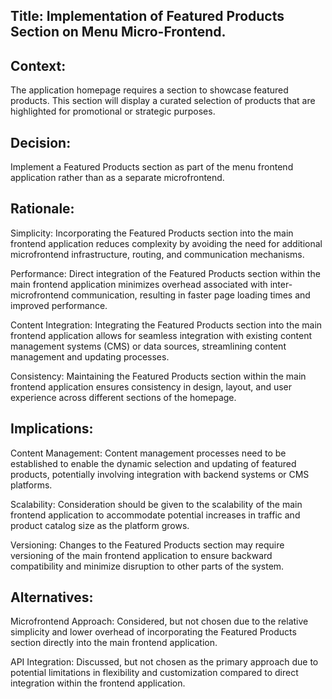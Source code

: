 ## Title: Implementation of Featured Products Section on Menu Micro-Frontend.

## Context:
The application homepage requires a section to showcase featured products. This section will display a curated selection of products that are highlighted for promotional or strategic purposes.

## Decision:
Implement a Featured Products section as part of the menu frontend application rather than as a separate microfrontend.

## Rationale:

Simplicity: Incorporating the Featured Products section into the main frontend application reduces complexity by avoiding the need for additional microfrontend infrastructure, routing, and communication mechanisms.

Performance: Direct integration of the Featured Products section within the main frontend application minimizes overhead associated with inter-microfrontend communication, resulting in faster page loading times and improved performance.

Content Integration: Integrating the Featured Products section into the main frontend application allows for seamless integration with existing content management systems (CMS) or data sources, streamlining content management and updating processes.

Consistency: Maintaining the Featured Products section within the main frontend application ensures consistency in design, layout, and user experience across different sections of the homepage.

## Implications:

Content Management: Content management processes need to be established to enable the dynamic selection and updating of featured products, potentially involving integration with backend systems or CMS platforms.

Scalability: Consideration should be given to the scalability of the main frontend application to accommodate potential increases in traffic and product catalog size as the platform grows.

Versioning: Changes to the Featured Products section may require versioning of the main frontend application to ensure backward compatibility and minimize disruption to other parts of the system.

## Alternatives:

Microfrontend Approach: Considered, but not chosen due to the relative simplicity and lower overhead of incorporating the Featured Products section directly into the main frontend application.

API Integration: Discussed, but not chosen as the primary approach due to potential limitations in flexibility and customization compared to direct integration within the frontend application.